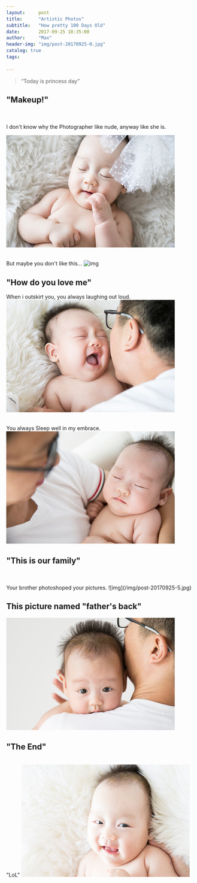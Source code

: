 ```yaml
---
layout:     post
title:      "Artistic Photos"
subtitle:   "How pretty 100 Days Old"
date:       2017-09-25 10:35:00
author:     "Max"
header-img: "img/post-20170925-0.jpg"
catalog: true
tags:

---
```


> “Today is princess day”


## "Makeup!"  

<br>
<br>I don't know why the Photographer like nude, anyway like she is.

![img](/img/post-20170925-1.jpg)

<br>But maybe you don't like this...
![img](/img/post-20170925-2.jpg)


## "How do you love me" 

When i outskirt you, you always laughing out loud.
![img](/img/post-20170925-3.jpg)

<br>You always Sleep well in my embrace.
![img](/img/post-20170925-4.jpg)

## "This is our family" 
<br>
<br>Your brother photoshoped your pictures. 
![img](/img/post-20170925-5.jpg)


## This picture named "father's back"

![img](/img/post-20170925-6.jpg)


## "The End" 
<br>"LoL" 
![img](/img/post-20170925-7.jpg)


